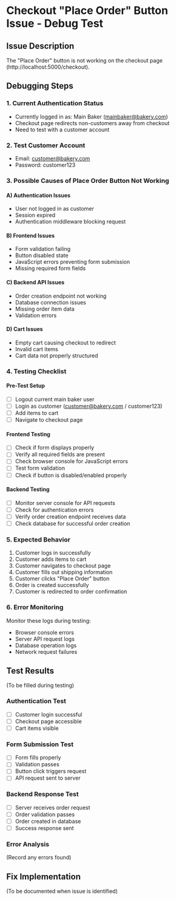 # Checkout "Place Order" Button Issue - Debug Test

## Issue Description
The "Place Order" button is not working on the checkout page (http://localhost:5000/checkout).

## Debugging Steps

### 1. Current Authentication Status
- Currently logged in as: Main Baker (mainbaker@bakery.com)
- Checkout page redirects non-customers away from checkout
- Need to test with a customer account

### 2. Test Customer Account
- Email: customer@bakery.com  
- Password: customer123

### 3. Possible Causes of Place Order Button Not Working

#### A) Authentication Issues
- User not logged in as customer
- Session expired
- Authentication middleware blocking request

#### B) Frontend Issues  
- Form validation failing
- Button disabled state
- JavaScript errors preventing form submission
- Missing required form fields

#### C) Backend API Issues
- Order creation endpoint not working
- Database connection issues
- Missing order item data
- Validation errors

#### D) Cart Issues
- Empty cart causing checkout to redirect
- Invalid cart items
- Cart data not properly structured

### 4. Testing Checklist

#### Pre-Test Setup
- [ ] Logout current main baker user
- [ ] Login as customer (customer@bakery.com / customer123)
- [ ] Add items to cart
- [ ] Navigate to checkout page

#### Frontend Testing
- [ ] Check if form displays properly
- [ ] Verify all required fields are present
- [ ] Check browser console for JavaScript errors
- [ ] Test form validation
- [ ] Check if button is disabled/enabled properly

#### Backend Testing  
- [ ] Monitor server console for API requests
- [ ] Check for authentication errors
- [ ] Verify order creation endpoint receives data
- [ ] Check database for successful order creation

### 5. Expected Behavior
1. Customer logs in successfully
2. Customer adds items to cart
3. Customer navigates to checkout page
4. Customer fills out shipping information
5. Customer clicks "Place Order" button
6. Order is created successfully
7. Customer is redirected to order confirmation

### 6. Error Monitoring
Monitor these logs during testing:
- Browser console errors
- Server API request logs
- Database operation logs
- Network request failures

## Test Results
(To be filled during testing)

### Authentication Test
- [ ] Customer login successful
- [ ] Checkout page accessible
- [ ] Cart items visible

### Form Submission Test  
- [ ] Form fills properly
- [ ] Validation passes
- [ ] Button click triggers request
- [ ] API request sent to server

### Backend Response Test
- [ ] Server receives order request
- [ ] Order validation passes
- [ ] Order created in database
- [ ] Success response sent

### Error Analysis
(Record any errors found)

## Fix Implementation
(To be documented when issue is identified)
